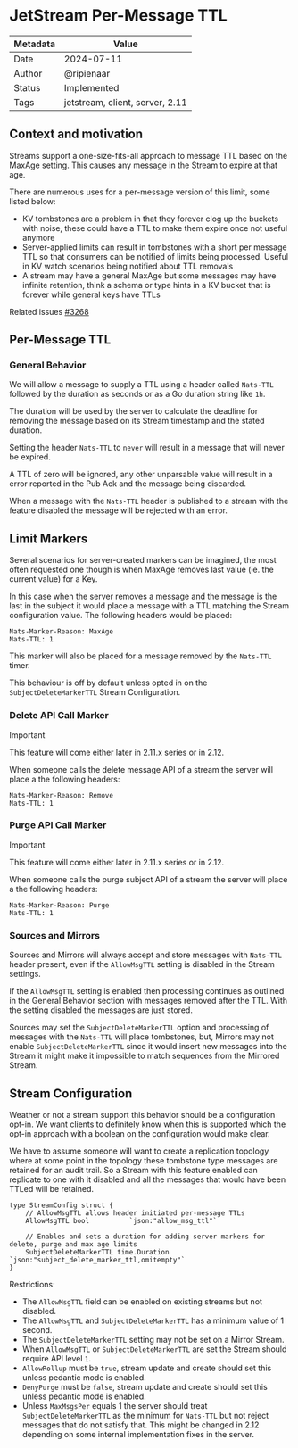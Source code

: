 # JetStream Per-Message TTL

| Metadata | Value                           |
|----------|---------------------------------|
| Date     | 2024-07-11                      |
| Author   | @ripienaar                      |
| Status   | Implemented                     |
| Tags     | jetstream, client, server, 2.11 |

## Context and motivation

Streams support a one-size-fits-all approach to message TTL based on the MaxAge setting. This causes any message in the Stream to expire at that age.

There are numerous uses for a per-message version of this limit, some listed below:

 * KV tombstones are a problem in that they forever clog up the buckets with noise, these could have a TTL to make them expire once not useful anymore
 * Server-applied limits can result in tombstones with a short per message TTL so that consumers can be notified of limits being processed. Useful in KV watch scenarios being notified about TTL removals
 * A stream may have a general MaxAge but some messages may have infinite retention, think a schema or type hints in a KV bucket that is forever while general keys have TTLs

Related issues [#3268](https://github.com/nats-io/nats-server/issues/3268)

## Per-Message TTL

### General Behavior

We will allow a message to supply a TTL using a header called `Nats-TTL` followed by the duration as seconds or as a Go duration string like `1h`.

The duration will be used by the server to calculate the deadline for removing the message based on its Stream timestamp and the stated duration.

Setting the header `Nats-TTL` to `never` will result in a message that will never be expired.

A TTL of zero will be ignored, any other unparsable value will result in a error reported in the Pub Ack and the message
being discarded.

When a message with the `Nats-TTL` header is published to a stream with the feature disabled the message will be rejected with an error.

## Limit Markers

Several scenarios for server-created markers can be imagined, the most often requested one though is when MaxAge removes last value (ie. the current value) for a Key.

In this case when the server removes a message and the message is the last in the subject it would place a message with a TTL matching the Stream configuration value.  The following headers would be placed:

```
Nats-Marker-Reason: MaxAge
Nats-TTL: 1
```

This marker will also be placed for a message removed by the `Nats-TTL` timer.

This behaviour is off by default unless opted in on the `SubjectDeleteMarkerTTL` Stream Configuration.

### Delete API Call Marker

> [!IMPORTANT]
> This feature will come either later in 2.11.x series or in 2.12.

When someone calls the delete message API of a stream the server will place a the following headers:

```
Nats-Marker-Reason: Remove
Nats-TTL: 1
```

### Purge API Call Marker

> [!IMPORTANT]
> This feature will come either later in 2.11.x series or in 2.12.


When someone calls the purge subject API of a stream the server will place a the following headers:

```
Nats-Marker-Reason: Purge
Nats-TTL: 1
```

### Sources and Mirrors

Sources and Mirrors will always accept and store messages with `Nats-TTL` header present, even if the `AllowMsgTTL` setting is disabled in the Stream settings.

If the `AllowMsgTTL` setting is enabled then processing continues as outlined in the General Behavior section with messages removed after the TTL. With the setting disabled the messages are just stored.

Sources may set the `SubjectDeleteMarkerTTL` option and processing of messages with the `Nats-TTL` will place tombstones, but, Mirrors may not enable `SubjectDeleteMarkerTTL` since it would insert new messages into the Stream it might make it impossible to match sequences from the Mirrored Stream.

## Stream Configuration

Weather or not a stream support this behavior should be a configuration opt-in. We want clients to definitely know when this is supported which the opt-in approach with a boolean on the configuration would make clear.

We have to assume someone will want to create a replication topology where at some point in the topology these tombstone type messages are retained for an audit trail. So a Stream with this feature enabled can replicate to one with it disabled and all the messages that would have been TTLed will be retained.

```golang
type StreamConfig struct {
	// AllowMsgTTL allows header initiated per-message TTLs
	AllowMsgTTL bool          `json:"allow_msg_ttl"`

	// Enables and sets a duration for adding server markers for delete, purge and max age limits
	SubjectDeleteMarkerTTL time.Duration `json:"subject_delete_marker_ttl,omitempty"`
}
```

Restrictions:

 * The `AllowMsgTTL` field can be enabled on existing streams but not disabled.
 * The `AllowMsgTTL` and `SubjectDeleteMarkerTTL` has a minimum value of 1 second.
 * The `SubjectDeleteMarkerTTL` setting may not be set on a Mirror Stream.
 * When  `AllowMsgTTL` or `SubjectDeleteMarkerTTL` are set the Stream should require API level `1`.
 * `AllowRollup` must be `true`, stream update and create should set this unless pedantic mode is enabled.
 * `DenyPurge` must be `false`, stream update and create should set this unless pedantic mode is enabled.
 * Unless `MaxMsgsPer` equals 1 the server should treat `SubjectDeleteMarkerTTL` as the minimum for `Nats-TTL` but not reject messages that do not satisfy that. This might be changed in 2.12 depending on some internal implementation fixes in the server.

